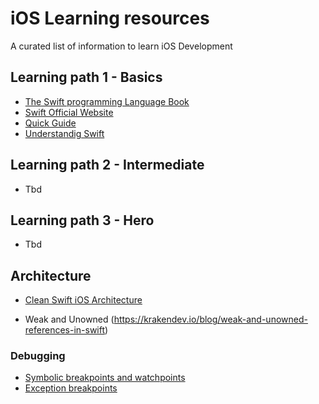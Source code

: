 # iOS Learning resources
A curated list of information to learn iOS Development

## Learning path 1 - Basics
- [The Swift programming Language Book](https://books.apple.com/us/book/the-swift-programming-language-swift-5-6/id881256329)
- [Swift Official Website](https://docs.swift.org/swift-book/)
- [Quick Guide](https://learnxinyminutes.com/docs/swift/)
- [Understandig Swift](https://github.com/codepath/ios_guides/wiki/Understanding-Swift)


## Learning path 2 - Intermediate
- Tbd

## Learning path 3 - Hero
- Tbd

## Architecture
- [Clean Swift iOS Architecture](http://clean-swift.com/clean-swift-ios-architecture/)


- Weak and Unowned (https://krakendev.io/blog/weak-and-unowned-references-in-swift)

### Debugging
- [Symbolic breakpoints and watchpoints](https://www.bignerdranch.com/blog/xcode-breakpoint-wizardry/)
- [Exception breakpoints](http://blog.manbolo.com/2012/01/23/xcode-tips-1-break-on-exceptions)

